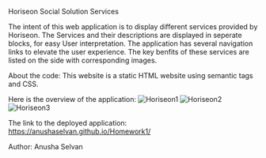 Horiseon Social Solution Services

The intent of this web application is to display different services provided by Horiseon. The Services and their descriptions are displayed in seperate blocks, for easy User interpretation. The application has several navigation links to elevate the user experience. The key benfits of these services are listed on the side with corresponding images. 

About the code:
This website is a static HTML website using semantic tags and CSS.

Here is the overview of the application:
![Horiseon1](https://user-images.githubusercontent.com/84444052/130960716-23306968-5286-465e-b3b6-0deaa73f143d.PNG)
![Horiseon2](https://user-images.githubusercontent.com/84444052/130960786-aa9ed0e0-45de-4746-9304-3fa527d70a1a.PNG)
![Horiseon3](https://user-images.githubusercontent.com/84444052/130960807-cbda3aa0-9d11-4146-8f85-0ce385997bba.PNG)


The link to the deployed application:
https://anushaselvan.github.io/Homework1/

Author: Anusha Selvan

